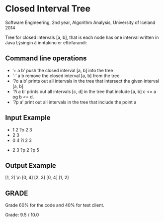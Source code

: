 Closed Interval Tree
===================
Software Engineering, 2nd year, Algorithm Analysis, University of Iceland 2014

Tree for closed intervals [a, b], that is each node has one interval written in Java
Lýsingin á inntakinu er eftirfarandi:

Command line operations
------------------------
- ’+ a b’ push the closed interval [a, b] into the tree
- ’-’ a b remove the closed interval [a, b] from the tree
- ’?o a b’ prints out all intervals in the tree that intersect the given interval [a, b]
- ’?i a b’ prints out all intervals [c, d] in the tree that include [a, b] c <= a og b <= d.
- ’?p a’   print out all intervals in the tree that include the point a

Input Example
-------------
+ 1 2
?o 2 3
+ 2 3
+ 0 4
?i 2 3
- 2 3
?p 2
?p 5

Output Example
--------------
[1, 2] \n
[0, 4] [2, 3]
[0, 4] [1, 2]


## GRADE
Grade 60% for the code and 40% for test client. 

Grade: 9.5 / 10.0
